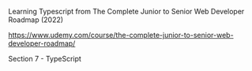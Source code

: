 Learning Typescript from The Complete Junior to Senior Web Developer Roadmap (2022)

https://www.udemy.com/course/the-complete-junior-to-senior-web-developer-roadmap/

Section 7 - TypeScript

